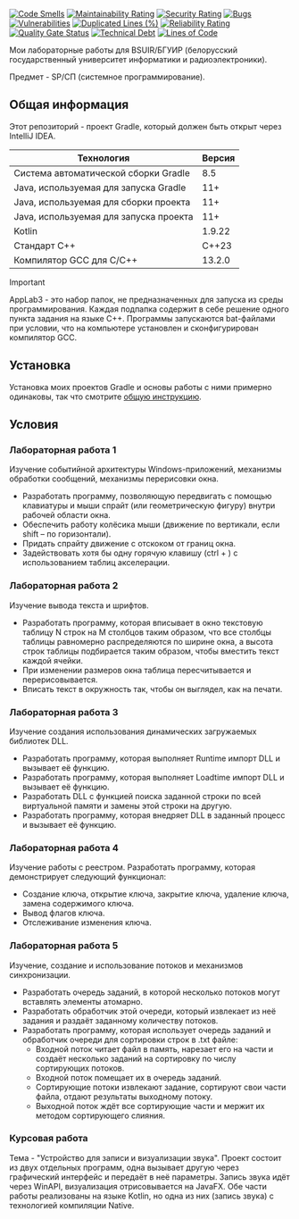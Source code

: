 [![Code Smells](https://sonarcloud.io/api/project_badges/measure?project=Hummel009_UN-ION-Discord-Bot&metric=code_smells)](https://sonarcloud.io/summary/overall?id=Hummel009_UN-ION-Discord-Bot)
[![Maintainability Rating](https://sonarcloud.io/api/project_badges/measure?project=Hummel009_UN-ION-Discord-Bot&metric=sqale_rating)](https://sonarcloud.io/summary/overall?id=Hummel009_UN-ION-Discord-Bot)
[![Security Rating](https://sonarcloud.io/api/project_badges/measure?project=Hummel009_UN-ION-Discord-Bot&metric=security_rating)](https://sonarcloud.io/summary/overall?id=Hummel009_UN-ION-Discord-Bot)
[![Bugs](https://sonarcloud.io/api/project_badges/measure?project=Hummel009_UN-ION-Discord-Bot&metric=bugs)](https://sonarcloud.io/summary/overall?id=Hummel009_UN-ION-Discord-Bot)
[![Vulnerabilities](https://sonarcloud.io/api/project_badges/measure?project=Hummel009_UN-ION-Discord-Bot&metric=vulnerabilities)](https://sonarcloud.io/summary/overall?id=Hummel009_UN-ION-Discord-Bot)
[![Duplicated Lines (%)](https://sonarcloud.io/api/project_badges/measure?project=Hummel009_UN-ION-Discord-Bot&metric=duplicated_lines_density)](https://sonarcloud.io/summary/overall?id=Hummel009_UN-ION-Discord-Bot)
[![Reliability Rating](https://sonarcloud.io/api/project_badges/measure?project=Hummel009_UN-ION-Discord-Bot&metric=reliability_rating)](https://sonarcloud.io/summary/overall?id=Hummel009_UN-ION-Discord-Bot)
[![Quality Gate Status](https://sonarcloud.io/api/project_badges/measure?project=Hummel009_UN-ION-Discord-Bot&metric=alert_status)](https://sonarcloud.io/summary/overall?id=Hummel009_UN-ION-Discord-Bot)
[![Technical Debt](https://sonarcloud.io/api/project_badges/measure?project=Hummel009_UN-ION-Discord-Bot&metric=sqale_index)](https://sonarcloud.io/summary/overall?id=Hummel009_UN-ION-Discord-Bot)
[![Lines of Code](https://sonarcloud.io/api/project_badges/measure?project=Hummel009_UN-ION-Discord-Bot&metric=ncloc)](https://sonarcloud.io/summary/overall?id=Hummel009_UN-ION-Discord-Bot)

Мои лабораторные работы для BSUIR/БГУИР (белорусский государственный университет информатики и радиоэлектроники).

Предмет - SP/СП (системное программирование).

## Общая информация

Этот репозиторий - проект Gradle, который должен быть открыт через IntelliJ IDEA.

| Технология                             | Версия |
|----------------------------------------|--------|
| Система автоматической сборки Gradle   | 8.5    |
| Java, используемая для запуска Gradle  | 11+    |
| Java, используемая для сборки проекта  | 11+    |
| Java, используемая для запуска проекта | 11+    |
| Kotlin                                 | 1.9.22 |
| Стандарт C++                           | C++23  |
| Компилятор GCC для C/C++               | 13.2.0 |

> [!IMPORTANT]  
> AppLab3 - это набор папок, не предназначенных для запуска из среды программирования. Каждая подпапка содержит в себе решение одного пункта задания на языке С++. Программы запускаются bat-файлами при условии, что на компьютере установлен и сконфигурирован компилятор GCC.

## Установка

Установка моих проектов Gradle и основы работы с ними примерно одинаковы, так что
смотрите [общую инструкцию](https://github.com/Hummel009/The-Rings-of-Power#readme).

## Условия

### Лабораторная работа 1

Изучение событийной архитектуры Windows-приложений, механизмы обработки сообщений, механизмы перерисовки окна.

* Разработать программу, позволяющую передвигать с помощью клавиатуры и мыши спрайт (или геометрическую фигуру) внутри рабочей области окна.
* Обеспечить работу колёсика мыши (движение по вертикали, если shift – по горизонтали).
* Придать спрайту движение с отскоком от границ окна.
* Задействовать хотя бы одну горячую клавишу (ctrl + <smth>) с использованием таблиц акселерации.

### Лабораторная работа 2

Изучение вывода текста и шрифтов.

* Разработать программу, которая вписывает в окно текстовую таблицу N строк на M столбцов таким образом, что все столбцы таблицы равномерно распределяются по ширине окна, а высота строк таблицы подбирается таким образом, чтобы вместить текст каждой ячейки.
* При изменении размеров окна таблица пересчитывается и перерисовывается.
* Вписать текст в окружность так, чтобы он выглядел, как на печати.

### Лабораторная работа 3

Изучение создания использования динамических загружаемых библиотек DLL.

* Разработать программу, которая выполняет Runtime импорт DLL и вызывает её функцию.
* Разработать программу, которая выполняет Loadtime импорт DLL и вызывает её функцию.
* Разработать DLL с функцией поиска заданной строки по всей виртуальной памяти и замены этой строки на другую.
* Разработать программу, которая внедряет DLL в заданный процесс и вызывает её функцию.

### Лабораторная работа 4

Изучение работы с реестром. Разработать программу, которая демонстрирует следующий функционал:

* Создание ключа, открытие ключа, закрытие ключа, удаление ключа, замена содержимого ключа.
* Вывод флагов ключа.
* Отслеживание изменения ключа.

### Лабораторная работа 5

Изучение, создание и использование потоков и механизмов синхронизации.

* Разработать очередь заданий, в которой несколько потоков могут вставлять элементы атомарно.
* Разработать обработчик этой очереди, который извлекает из неё задания и раздаёт заданному количеству потоков.
* Разработать программу, которая использует очередь заданий и обработчик очереди для сортировки строк в .txt файле:
  * Входной поток читает файл в память, нарезает его на части и создаёт несколько заданий на сортировку по числу сортирующих потоков.
  * Входной поток помещает их в очередь заданий.
  * Сортирующие потоки извлекают задание, сортируют свои части файла, отдают результаты выходному потоку.
  * Выходной поток ждёт все сортирующие части и мержит их методом сортирующего слияния.

### Курсовая работа

Тема - "Устройство для записи и визуализации звука". Проект состоит из двух отдельных программ, одна вызывает другую через графический интерфейс и передаёт в неё параметры. Запись звука идёт через WinAPI, визуализация отрисовывается на JavaFX. Обе части работы реализованы на языке Kotlin, но одна из них (запись звука) с технологией компиляции Native.
